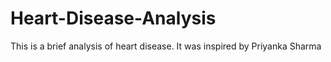 # Heart-Disease-Analysis
This is a brief analysis of heart disease. It was inspired by Priyanka Sharma
